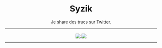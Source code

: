 <h1 align=center>Syzik</h1>


<p align="center">
Je share des trucs sur <a href="https://twitter.com/SyzikSecu">Twitter</a>.
</p>

---

<p align="center">
<a href="https://github.com/syzik/Syzik">
  <img align="center" src="https://github-readme-stats.vercel.app/api?username=syzik&include_all_commits=true&custom_title=syzik's+GitHub+Stats&hide=contribs&show_icons=true&line_height=32&count_private=false&title_color=ffffff&text_color=c9cacc&icon_color=b32d00&bg_color=1a1a1a" />
</a>
<a href="https://github.com/syzik/syzik">
  <img align="center" src="https://github-readme-stats.vercel.app/api/top-langs/?username=syzik&hide_title=false&exclude_repo=syzik.github.io,https://github.com/Syzik/Client_iot&langs_count=3&layout=default&hide_border=false&bg_color=1a1a1a&text_color=c9cacc&title_color=ffffff&hide=javascript,html,css,objective-c,typescript" />
</a>
</p>

---

<!--
Here are some ideas to get you started:

- 🔭 I’m currently working on ...
- 🌱 I’m currently learning ...
- 👯 I’m looking to collaborate on ...
- 🤔 I’m looking for help with ...
- 💬 Ask me about ...
- 📫 How to reach me: ...
- 😄 Pronouns: ...
- ⚡ Fun fact: ...
-->
